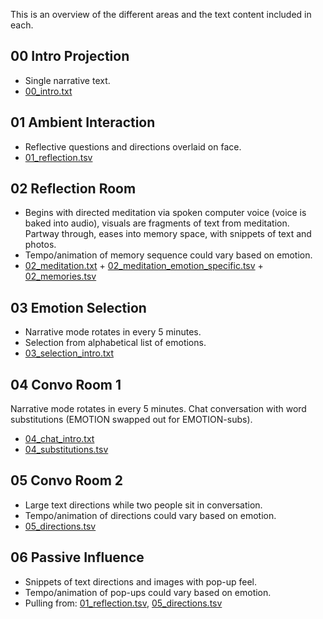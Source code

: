 This is an overview of the different areas and the text content included in each.

## 00 Intro Projection
* Single narrative text.
* [00_intro.txt](00_intro.txt)

## 01 Ambient Interaction 
* Reflective questions and directions overlaid on face.
* [01_reflection.tsv](01_reflection.tsv)

## 02 Reflection Room
* Begins with directed meditation via spoken computer voice (voice is baked into audio), visuals are fragments of text from meditation. Partway through, eases into memory space, with snippets of text and photos.
* Tempo/animation of memory sequence could vary based on emotion.
* [02_meditation.txt](02_meditation.txt) + [02_meditation_emotion_specific.tsv](02_meditation_emotion_specific.tsv) + [02_memories.tsv](02_memories.tsv)

## 03 Emotion Selection
* Narrative mode rotates in every 5 minutes.
* Selection from alphabetical list of emotions.
* [03_selection_intro.txt](03_selection_intro.txt)

## 04 Convo Room 1
Narrative mode rotates in every 5 minutes. Chat conversation with word substitutions (EMOTION swapped out for EMOTION-subs).
* [04_chat_intro.txt](04_chat_intro.txt)
* [04_substitutions.tsv](04_substitutions.tsv)

## 05 Convo Room 2
* Large text directions while two people sit in conversation.
* Tempo/animation of directions could vary based on emotion.
* [05_directions.tsv](05_directions.tsv)

## 06 Passive Influence
* Snippets of text directions and images with pop-up feel.
* Tempo/animation of pop-ups could vary based on emotion.
* Pulling from: [01_reflection.tsv](01_reflection.tsv), [05_directions.tsv](05_directions.tsv)
